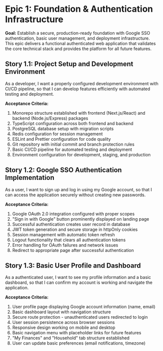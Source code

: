 # Epic 1: Foundation & Authentication Infrastructure

**Goal:** Establish a secure, production-ready foundation with Google SSO authentication, basic user management, and deployment infrastructure. This epic delivers a functional authenticated web application that validates the core technical stack and provides the platform for all future features.

## Story 1.1: Project Setup and Development Environment

As a developer,
I want a properly configured development environment with CI/CD pipeline,
so that I can develop features efficiently with automated testing and deployment.

**Acceptance Criteria:**
1. Monorepo structure established with frontend (Next.js/React) and backend (Node.js/Express) packages
2. TypeScript configuration across both frontend and backend
3. PostgreSQL database setup with migration scripts
4. Redis configuration for session management
5. ESLint and Prettier configuration for code quality
6. Git repository with initial commit and branch protection rules
7. Basic CI/CD pipeline for automated testing and deployment
8. Environment configuration for development, staging, and production

## Story 1.2: Google SSO Authentication Implementation

As a user,
I want to sign up and log in using my Google account,
so that I can access the application securely without creating new passwords.

**Acceptance Criteria:**
1. Google OAuth 2.0 integration configured with proper scopes
2. "Sign in with Google" button prominently displayed on landing page
3. Successful authentication creates user record in database
4. JWT token generation and secure storage in httpOnly cookies
5. Session management with automatic token refresh
6. Logout functionality that clears all authentication tokens
7. Error handling for OAuth failures and network issues
8. Redirect to appropriate page after successful authentication

## Story 1.3: Basic User Profile and Dashboard

As a authenticated user,
I want to see my profile information and a basic dashboard,
so that I can confirm my account is working and navigate the application.

**Acceptance Criteria:**
1. User profile page displaying Google account information (name, email)
2. Basic dashboard layout with navigation structure
3. Secure route protection - unauthenticated users redirected to login
4. User session persistence across browser sessions
5. Responsive design working on mobile and desktop
6. Basic navigation menu with placeholder links for future features
7. "My Finances" and "Household" tab structure established
8. User can update basic preferences (email notifications, timezone)
